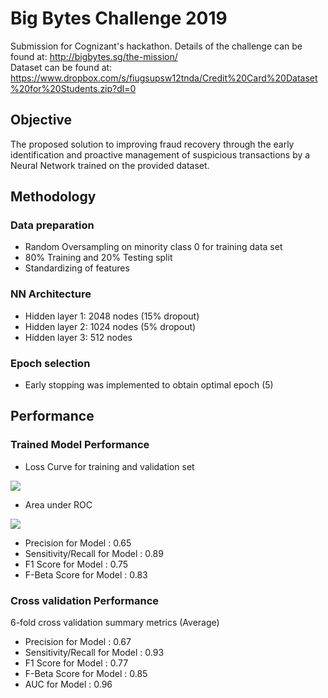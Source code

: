 # Big Bytes Challenge 2019
Submission for Cognizant's hackathon. Details of the challenge can be found at: http://bigbytes.sg/the-mission/  <br/>
Dataset can be found at: https://www.dropbox.com/s/fiugsupsw12tnda/Credit%20Card%20Dataset%20for%20Students.zip?dl=0

## Objective
The proposed solution to improving fraud recovery through the early identification and proactive management of suspicious transactions by a Neural Network trained on the provided dataset. 

## Methodology

### Data preparation
* Random Oversampling on minority class 0 for training data set
* 80% Training and 20% Testing split
* Standardizing of features
   
### NN Architecture
* Hidden layer 1: 2048 nodes (15% dropout)
* Hidden layer 2: 1024 nodes (5% dropout)
* Hidden layer 3: 512 nodes 

### Epoch selection
* Early stopping was implemented to obtain optimal epoch (5)

## Performance

### Trained Model Performance

* Loss Curve for training and validation set
<img src='https://i.ibb.co/zrR72pc/loss.png'>

* Area under ROC
<img src='https://i.ibb.co/2Sh689q/roccurve.png'>
 
* Precision for Model : 0.65
* Sensitivity/Recall for Model : 0.89
* F1 Score for Model : 0.75
* F-Beta Score for Model : 0.83
 
### Cross validation Performance
6-fold cross validation summary metrics (Average)

* Precision for Model : 0.67
* Sensitivity/Recall for Model : 0.93
* F1 Score for Model : 0.77
* F-Beta Score for Model : 0.85
* AUC for Model : 0.96
 
